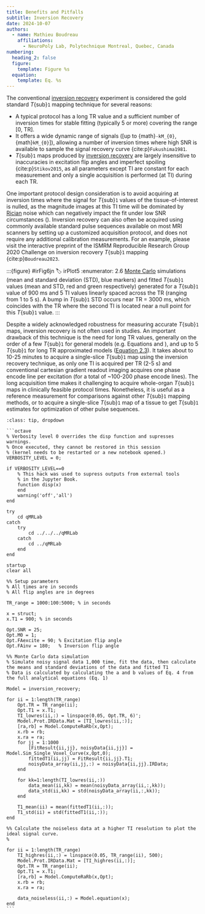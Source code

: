 ```yaml
---
title: Benefits and Pitfalls
subtitle: Inversion Recovery
date: 2024-10-07
authors:
  - name: Mathieu Boudreau
    affiliations:
      - NeuroPoly Lab, Polytechnique Montreal, Quebec, Canada
numbering:
  heading_2: false
  figure:
    template: Figure %s
  equation:
    template: Eq. %s
---
```


The conventional [inversion recovery](wiki:Inversion_recovery) experiment is considered the gold standard _T_{sub}`1` mapping technique for several reasons: 
* A typical protocol has a long TR value and a sufficient number of inversion times for stable fitting (typically 5 or more) covering the range [0, TR]. 
* It offers a wide dynamic range of signals ([up to {math}`-kM_{0}`, {math}`kM_{0}`]), allowing a number of inversion times where high SNR is available to sample the signal recovery curve {cite:p}`Fukushima1981`. 
* _T_{sub}`1` maps produced by [inversion recovery](wiki:Inversion_recovery) are largely insensitive to inaccuracies in excitation flip angles and imperfect spoiling {cite:p}`Stikov2015`, as all parameters except TI are constant for each measurement and only a single acquisition is performed (at TI) during each TR. 

One important protocol design consideration is to avoid acquiring at inversion times where the signal for _T_{sub}`1` values of the tissue-of-interest is nulled, as the magnitude images at this TI time will be dominated by [Rician](wiki:Rice_distribution) noise which can negatively impact the fit under low SNR circumstances ([](#irPlot5)). Inversion recovery can also often be acquired using commonly available standard pulse sequences available on most MRI scanners by setting up a customized acquisition protocol, and does not require any additional calibration measurements. For an example, please visit the interactive preprint of the ISMRM Reproducible Research Group 2020 Challenge on inversion recovery _T_{sub}`1` mapping {cite:p}`Boudreau2023`. 


:::{figure} #irFig6jn
:label: irPlot5
:enumerator: 2.6
[Monte Carlo](wiki:Monte_Carlo_method) simulations (mean and standard deviation (STD), blue markers) and fitted _T_{sub}`1` values (mean and STD, red and green respectively) generated for a _T_{sub}`1` value of 900 ms and 5 TI values linearly spaced across the TR (ranging from 1 to 5 s). A bump in _T_{sub}`1` STD occurs near TR = 3000 ms, which coincides with the TR where the second TI is located near a null point for this _T_{sub}`1` value.
:::


Despite a widely acknowledged robustness for measuring accurate _T_{sub}`1` maps, inversion recovery is not often used in studies. An important drawback of this technique is the need for long TR values, generally on the order of a few _T_{sub}`1` for general models (e.g. Equations [](#irEq1) and [](#irEq4)), and up to 5 _T_{sub}`1` for long TR approximated models ([Equation 2.3](#irEq3)). It takes about to 10-25 minutes to acquire a single-slice _T_{sub}`1` map using the inversion recovery technique, as only one TI is acquired per TR  (2-5 s) and conventional cartesian gradient readout imaging acquires one phase encode line per excitation (for a total of ~100-200 phase encode lines). The long acquisition time makes it challenging to acquire whole-organ _T_{sub}`1` maps in clinically feasible protocol times. Nonetheless, it is useful as a reference measurement for comparisons against other _T_{sub}`1` mapping methods, or to acquire a single-slice _T_{sub}`1` map of a tissue to get _T_{sub}`1` estimates for optimization of other pulse sequences.


````{admonition} Click here to view the qMRLab (MATLAB/Octave) code that generated [](#irPlot5).
:class: tip, dropdown

```octave
% Verbosity level 0 overrides the disp function and supresses warnings.
% Once executed, they cannot be restored in this session
% (kernel needs to be restarted or a new notebook opened.)
VERBOSITY_LEVEL = 0;

if VERBOSITY_LEVEL==0
    % This hack was used to supress outputs from external tools
    % in the Jupyter Book.
    function disp(x)
    end
    warning('off','all')
end

try
    cd qMRLab
catch
    try
        cd ../../../qMRLab
    catch
        cd ../qMRLab
    end
end

startup
clear all

%% Setup parameters
% All times are in seconds
% All flip angles are in degrees

TR_range = 1000:100:5000; % in seconds

x = struct;
x.T1 = 900; % in seconds

Opt.SNR = 25;
Opt.M0 = 1;
Opt.FAexcite = 90; % Excitation flip angle
Opt.FAinv = 180;   % Inversion flip angle

%% Monte Carlo data simulation
% Simulate noisy signal data 1,000 time, fit the data, then calculate the means and standard deviations of the data and fitted T1
% Data is calculated by calculating the a and b values of Eq. 4 from the full analytical equations (Eq. 1)

Model = inversion_recovery; 

for ii = 1:length(TR_range)
    Opt.TR = TR_range(ii);
    Opt.T1 = x.T1;
    TI_lowres(ii,:) = linspace(0.05, Opt.TR, 6)';
    Model.Prot.IRData.Mat = [TI_lowres(ii,:)];
    [ra,rb] = Model.ComputeRaRb(x,Opt);
    x.rb = rb;
    x.ra = ra;
    for jj = 1:1000
        [FitResult{ii,jj}, noisyData{ii,jj}] = Model.Sim_Single_Voxel_Curve(x,Opt,0); 
        fittedT1(ii,jj) = FitResult{ii,jj}.T1;
        noisyData_array(ii,jj,:) = noisyData{ii,jj}.IRData;
    end
        
    for kk=1:length(TI_lowres(ii,:))
        data_mean(ii,kk) = mean(noisyData_array(ii,:,kk));
        data_std(ii,kk) = std(noisyData_array(ii,:,kk));
    end
    
    T1_mean(ii) = mean(fittedT1(ii,:));
    T1_std(ii) = std(fittedT1(ii,:));
end

%% Calculate the noiseless data at a higher TI resolution to plot the ideal signal curve.
%

for ii = 1:length(TR_range)
    TI_highres(ii,:) = linspace(0.05, TR_range(ii), 500);
    Model.Prot.IRData.Mat = [TI_highres(ii,:)];
    Opt.TR = TR_range(ii);
    Opt.T1 = x.T1;
    [ra,rb] = Model.ComputeRaRb(x,Opt);
    x.rb = rb;
    x.ra = ra;

    data_noiseless(ii,:) = Model.equation(x);
end
```

````
